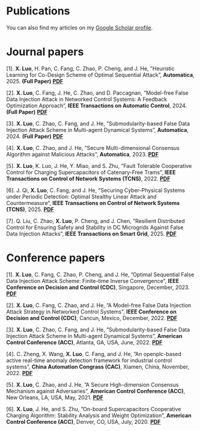 Publications
====
You can also find my articles on my [Google Scholar profile](https://scholar.google.com/citations?hl=zh-CN&user=oC-4tjYAAAAJ).

Journal papers
====
[1]. **X. Luo**, H. Pan, C. Fang, C. Zhao, P. Cheng, and J. He, ”Heuristic Learning for Co-Design Scheme of Optimal Sequential Attack”, **Automatica**, 2025. **(Full Paper)** **[PDF](https://www.sciencedirect.com/science/article/pii/S0005109825000044)**

[2]. **X. Luo**, C. Fang, J. He, C. Zhao, and D. Paccagnan, ”Model-free False Data Injection Attack in Networked Control Systems: A Feedback Optimization Approach”, **IEEE Transactions on Automatic Control**, 2024. **(Full Paper)** **[PDF](https://ieeexplore.ieee.org/stamp/stamp.jsp?tp=&arnumber=10636335)**

[3]. **X. Luo**, C. Zhao, C. Fang, and J. He, ”Submodularity-based False Data Injection Attack Scheme in Multi-agent Dynamical Systems”, **Automatica**, 2024. **(Full Paper)** **[PDF](https://www.sciencedirect.com/science/article/abs/pii/S0005109823005939)**

[4]. **X. Luo**, C. Zhao, and J. He, ”Secure Multi-dimensional Consensus Algorithm against Malicious Attacks”, **Automatica**, 2023. **[PDF](https://www.sciencedirect.com/science/article/abs/pii/S0005109823003850?fr=RR-2&ref=pdf_download&rr=8e09b470ef1e4cce)**

[5]. **X. Luo**, K. Luo, J. He, Y. Miao, and S. Zhu, ”Fault Tolerable Cooperative Control for Charging Supercapacitors of Catenary-Free Trams”, **IEEE Transactions on Control of Network Systems (TCNS)**, 2022. **[PDF](https://ieeexplore.ieee.org/stamp/stamp.jsp?tp=&arnumber=9910403)**

[6]. J. Qi, **X. Luo**, C. Fang, and J. He, ”Securing Cyber-Physical Systems under Periodic Detection: Optimal Stealthy Linear Attack and Countermeasure”, **IEEE Transactions on Control of Network Systems (TCNS)**, 2025. **[PDF](https://ieeexplore.ieee.org/abstract/document/11039024)**

[7]. Q. Liu, C. Zhao, **X. Luo**, P. Cheng, and J. Chen, ”Resilient Distributed Control for Ensuring Safety and Stability in DC Microgrids Against False Data Injection Attacks”, **IEEE Transactions on Smart Grid**, 2025. **[PDF](https://ieeexplore.ieee.org/abstract/document/11126164?casa_token=Mn_W80A58AgAAAAA:DcXQBdpYcDtQbNAK870D1pXAmeFPnKbKbYUpvzI4gG8Nlm6_9yg5iNbbdV9HC24xqa-GlbTIgA)**


Conference papers
====
[1]. **X. Luo**, C. Fang, C. Zhao, P. Cheng, and J. He, ”Optimal Sequential False Data Injection Attack Scheme: Finite-time Inverse Convergence”, **IEEE Conference on Decision and Control (CDC)**, Singapore, December, 2023. **[PDF](https://ieeexplore.ieee.org/stamp/stamp.jsp?tp=&arnumber=10384048)**

[2]. **X. Luo**, C. Fang, C. Zhao, and J. He, ”A Model-free False Data Injection Attack Strategy in Networked Control Systems”, **IEEE Conference on Decision and Control (CDC)**, Cancun, Mexico, December, 2022. **[PDF](https://ieeexplore.ieee.org/stamp/stamp.jsp?tp=&arnumber=9992710)**

[3]. **X. Luo**, C. Zhao, C. Fang, and J. He, ”Submodularity-based False Data Injection Attack Scheme in Multi-agent Dynamical Systems”, **American Control Conference (ACC)**, Atlanta, GA, USA, June, 2022. **[PDF](https://ieeexplore.ieee.org/stamp/stamp.jsp?tp=&arnumber=9867238)**

[4]. C. Zheng, X. Wang, **X. Luo**, C. Fang, and J. He, ”An openplc-based active real-time anomaly detection framework for industrial control systems”, **China Automation Congrass (CAC)**, Xiamen, China, November, 2022. **[PDF](https://ieeexplore.ieee.org/stamp/stamp.jsp?tp=&arnumber=10055121)**

[5]. **X. Luo**, C. Zhao, and J. He, ”A Secure High-dimension Consensus Mechanism against Adversaries”, **American Control Conference (ACC)**, New Orleans, LA, USA, May, 2021. **[PDF](https://ieeexplore.ieee.org/stamp/stamp.jsp?tp=&arnumber=9482880)**

[6]. **X. Luo**, J. He, and S. Zhu, ”On-board Supercapacitors Cooperative Charging Algorithm: Stability Analysis and Weight Optimization”, **American Control Conference (ACC)**, Denver, CO, USA, July, 2020. **[PDF](https://ieeexplore.ieee.org/stamp/stamp.jsp?tp=&arnumber=9147667)**

